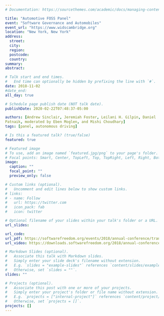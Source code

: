 ```yaml
---
# Documentation: https://sourcethemes.com/academic/docs/managing-content/

title: "Automotive FOSS Panel"
event: "Software Governance and Automobiles"
event_url: "https://www.widscambridge.org"
location: "New York, New York"
address:
  street:
  city:
  region:
  postcode:
  country:
summary:
abstract:

# Talk start and end times.
#   End time can optionally be hidden by prefixing the line with `#`.
date: 2018-11-02
#date_end: 
all_day: true

# Schedule page publish date (NOT talk date).
publishDate: 2020-02-22T07:48:37-05:00

authors: [Andrew Sinclair, Jeremiah Foster, Leilani H. Gilpin, Daniel
Patnaik, moderated by Eben Moglen, and Mishi Choudhary] 
tags: [panel, autonomous driving]

# Is this a featured talk? (true/false)
featured: true

# Featured image
# To use, add an image named `featured.jpg/png` to your page's folder. 
# Focal points: Smart, Center, TopLeft, Top, TopRight, Left, Right, BottomLeft, Bottom, BottomRight.
image:
  caption: ""
  focal_point: ""
  preview_only: false

# Custom links (optional).
#   Uncomment and edit lines below to show custom links.
# links:
# - name: Follow
#   url: https://twitter.com
#   icon_pack: fab
#   icon: twitter

# Optional filename of your slides within your talk's folder or a URL.
url_slides:

url_code:
url_pdf: https://softwarefreedom.org/events/2018/annual-conference/transcripts/automotive_foss.html
url_video: https://downloads.softwarefreedom.org/2018/annual-conference/3-automotive-hd.webm

# Markdown Slides (optional).
#   Associate this talk with Markdown slides.
#   Simply enter your slide deck's filename without extension.
#   E.g. `slides = "example-slides"` references `content/slides/example-slides.md`.
#   Otherwise, set `slides = ""`.
slides: ""

# Projects (optional).
#   Associate this post with one or more of your projects.
#   Simply enter your project's folder or file name without extension.
#   E.g. `projects = ["internal-project"]` references `content/project/deep-learning/index.md`.
#   Otherwise, set `projects = []`.
projects: []
---
```

